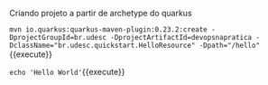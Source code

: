 Criando projeto a partir de archetype do quarkus

`mvn io.quarkus:quarkus-maven-plugin:0.23.2:create -DprojectGroupId=br.udesc -DprojectArtifactId=devopsnapratica -DclassName="br.udesc.quickstart.HelloResource" -Dpath="/hello"`{{execute}}
	
`echo 'Hello World'`{{execute}}
